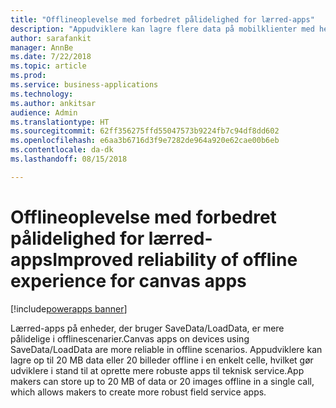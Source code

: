 ```yaml
---
title: "Offlineoplevelse med forbedret pålidelighed for lærred-apps"
description: "Appudviklere kan lagre flere data på mobilklienter med henblik på offlineunderstøttelse"
author: sarafankit
manager: AnnBe
ms.date: 7/22/2018
ms.topic: article
ms.prod: 
ms.service: business-applications
ms.technology: 
ms.author: ankitsar
audience: Admin
ms.translationtype: HT
ms.sourcegitcommit: 62ff356275ffd55047573b9224fb7c94df8dd602
ms.openlocfilehash: e6aa3b6716d3f9e7282de964a920e62cae00b6eb
ms.contentlocale: da-dk
ms.lasthandoff: 08/15/2018

---
```

# <a name="improved-reliability-of-offline-experience-for-canvas-apps"></a><span data-ttu-id="da697-103">Offlineoplevelse med forbedret pålidelighed for lærred-apps</span><span class="sxs-lookup"><span data-stu-id="da697-103">Improved reliability of offline experience for canvas apps</span></span>

[!include[powerapps banner](../includes/powerapps.md)]




<span data-ttu-id="da697-104">Lærred-apps på enheder, der bruger SaveData/LoadData, er mere pålidelige i offlinescenarier.</span><span class="sxs-lookup"><span data-stu-id="da697-104">Canvas apps on devices using SaveData/LoadData are more reliable in offline scenarios.</span></span> <span data-ttu-id="da697-105">Appudviklere kan lagre op til 20 MB data eller 20 billeder offline i en enkelt celle, hvilket gør udviklere i stand til at oprette mere robuste apps til teknisk service.</span><span class="sxs-lookup"><span data-stu-id="da697-105">App makers can store up to 20 MB of data or 20 images offline in a single call, which allows makers to create more robust field service apps.</span></span>

